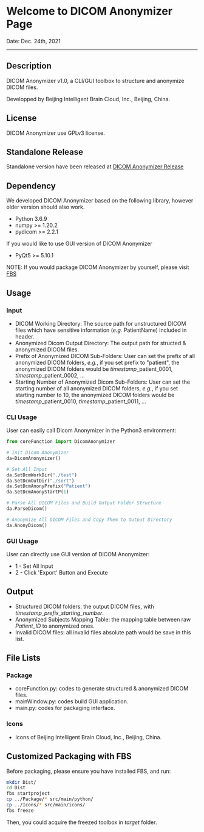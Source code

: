 # Welcome to DICOM Anonymizer Page

Date: Dec. 24th, 2021

----
## Description
DICOM Anonymizer v1.0, a CLI/GUI toolbox to structure and anonymize DICOM files.

Developped by Beijing Intelligent Brain Cloud, Inc., Beijing, China.

## License
DICOM Anonymizer use GPLv3 license.

## Standalone Release
Standalone version have been released at [DICOM Anonymizer Release](https://github.com/HB-CLOUD/DicomAnonymizer/releases/tag/v1.0)

## Dependency
We developed DICOM Anonymizer based on the following library, however older version should also work.
* Python 3.6.9
* numpy >= 1.20.2
* pydicom >= 2.2.1

If you would like to use GUI version of DICOM Anonymizer
* PyQt5 >= 5.10.1

NOTE: If you would package DICOM Anonymizer by yourself, please visit [FBS](https://build-system.fman.io/)

## Usage
### Input
* DICOM Working Directory: The source path for unstructured DICOM files which have sensitive information (_e.g._ PatientName) included in header.
* Anonymized Dicom Output Directory: The output path for structed & anonymized DICOM files.
* Prefix of Anonymized DICOM Sub-Folders: User can set the prefix of all anonymized DICOM folders, _e.g._, if you set prefix to "patient", the anonymized DICOM folders would be _timestamp_\_patient\_0001, _timestamp_\_patient\_0002, ...
* Starting Number of Anonymized Dicom Sub-Folders: User can set the starting number of all anonymized DICOM folders, _e.g._, if you set starting number to 10, the anonymized DICOM folders would be _timestamp_\_patient\_0010, _timestamp_\_patient\_0011, ...

### CLI Usage
User can easily call Dicom Anonymizer in the Python3 environment:
```python
from coreFunction import DicomAnonymizer

# Init Dicom Anonymizer
da=DicomAnonymizer()

# Set All Input
da.SetDcmWorkDir("./test")
da.SetDcmOutDir("./sort")
da.SetDcmAnonyPrefix("Patient")
da.SetDcmAnonyStartP(1)

# Parse All DICOM Files and Build Output Folder Structure
da.ParseDicom()

# Anonymize All DICOM Files and Copy Them to Output Directory
da.AnonyDicom()

```

### GUI Usage
User can directly use GUI version of DICOM Anonymizer:
* 1 - Set All Input
* 2 - Click 'Export' Button and Execute

## Output
* Structured DICOM folders: the output DICOM files, with *timestamp*\_*prefix*\_*starting\_number*.
* Anonymized Subjects Mapping Table: the mapping table between raw *Patient_ID* to anonymized ones.
* Invalid DICOM files: all invalid files absolute path would be save in this list.

## File Lists
### Package
* coreFunction.py: codes to generate structured & anonymized DICOM files.
* mainWindow.py: codes build GUI application.
* main.py: codes for packaging interface.
### Icons
* Icons of Beijing Intelligent Brain Cloud, Inc., Beijing, China.

## Customized Packaging with FBS
Before packaging, please ensure you have installed FBS, and run:
```bash
mkdir Dist/
cd Dist
fbs startproject
cp ../Package/* src/main/python/
cp ../Icons/* src/main/icons/
fbs freeze
```
Then, you could acquire the freezed toolbox in *target* folder.
